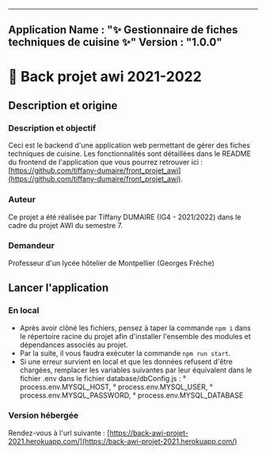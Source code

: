 -----------------------
Application Name : "✨ Gestionnaire de fiches techniques de cuisine ✨"
Version : "1.0.0" 
-----------------------

# 🚀 Back projet awi 2021-2022

## Description et origine

### Description et objectif

Ceci est le backend d'une application web permettant de gérer des fiches techniques de cuisine. Les fonctionnalités sont détaillées dans le README du frontend de l'application que vous pourrez retrouver ici : [https://github.com/tiffany-dumaire/front_projet_awi](https://github.com/tiffany-dumaire/front_projet_awi). 

### Auteur

Ce projet a été réalisée par Tiffany DUMAIRE (IG4 - 2021/2022) dans le cadre du projet AWI du semestre 7.

### Demandeur

Professeur d'un lycée hôtelier de Montpellier (Georges Frêche)

## Lancer l'application 

### En local

- Après avoir clôné les fichiers, pensez à taper la commande `npm i` dans le répertoire racine du projet afin d'installer l'ensemble des modules et dépendances associés au projet.
- Par la suite, il vous faudra exécuter la commande `npm run start`.
- Si une erreur survient en local et que les données refusent d'être chargées, remplacer les variables suivantes par leur équivalent dans le fichier .env dans le fichier database/dbConfig.js : 
    ° process.env.MYSQL_HOST,
    ° process.env.MYSQL_USER,
    ° process.env.MYSQL_PASSWORD,
    ° process.env.MYSQL_DATABASE

### Version hébergée

Rendez-vous à l'url suivante : [https://back-awi-projet-2021.herokuapp.com/](https://back-awi-projet-2021.herokuapp.com/)

